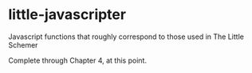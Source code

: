 little-javascripter
===================

Javascript functions that roughly correspond to those used in The Little Schemer

Complete through Chapter 4, at this point.

